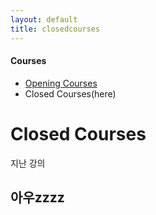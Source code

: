 ```yaml
---
layout: default
title: closedcourses
---
```

<h4>Courses</h4>
 <p class="linklink" style = "background-color:#ffffff;border-radius:0 15px;align:right;">
          <ul class="posts-list">
            <li class="post-link">
                <a class="post-title" href="https://youngjoongko.github.io/Courses/closedcourses/">Opening Courses</a>
            </li>
            <li>Closed Courses(here)
            </li>
          </ul>
  </p>
  
  <p class="post">
  <h1 class="pageTitle">Closed Courses</h1>	
  <p class="meta">지난 강의</p>
  </p>
  
## 아우zzzz
